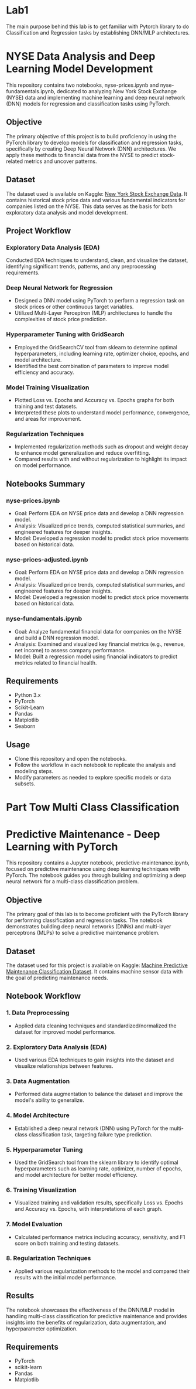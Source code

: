 # Lab1
The main purpose behind this lab is to get familiar with Pytorch library to do  Classification and Regression tasks by establishing DNN/MLP architectures.
# NYSE Data Analysis and Deep Learning Model Development

This repository contains two notebooks, nyse-prices.ipynb and nyse-fundamentals.ipynb, dedicated to analyzing New York Stock Exchange (NYSE) data and implementing machine learning and deep neural network (DNN) models for regression and classification tasks using PyTorch.

## Objective

The primary objective of this project is to build proficiency in using the PyTorch library to develop models for classification and regression tasks, specifically by creating Deep Neural Network (DNN) architectures. We apply these methods to financial data from the NYSE to predict stock-related metrics and uncover patterns.

## Dataset

The dataset used is available on Kaggle: [New York Stock Exchange Data](https://www.kaggle.com/datasets/dgawlik/nyse). It contains historical stock price data and various fundamental indicators for companies listed on the NYSE. This data serves as the basis for both exploratory data analysis and model development.

## Project Workflow
### Exploratory Data Analysis (EDA)
Conducted EDA techniques to understand, clean, and visualize the dataset, identifying significant trends, patterns, and any preprocessing requirements.

### Deep Neural Network for Regression

  - Designed a DNN model using PyTorch to perform a regression task on stock prices or other continuous target variables.
  - Utilized Multi-Layer Perceptron (MLP) architectures to handle the complexities of stock price prediction.

### Hyperparameter Tuning with GridSearch

  - Employed the GridSearchCV tool from sklearn to determine optimal hyperparameters, including learning rate, optimizer choice, epochs, and model architecture.
  - Identified the best combination of parameters to improve model efficiency and accuracy.

### Model Training Visualization

  - Plotted Loss vs. Epochs and Accuracy vs. Epochs graphs for both training and test datasets.
  - Interpreted these plots to understand model performance, convergence, and areas for improvement.

### Regularization Techniques

  - Implemented regularization methods such as dropout and weight decay to enhance model generalization and reduce overfitting.
  - Compared results with and without regularization to highlight its impact on model performance.

## Notebooks Summary

### nyse-prices.ipynb

  - Goal: Perform EDA on NYSE price data and develop a DNN regression model.
  - Analysis: Visualized price trends, computed statistical summaries, and engineered features for deeper insights.
  - Model: Developed a regression model to predict stock price movements based on historical data.

### nyse-prices-adjusted.ipynb

  - Goal: Perform EDA on NYSE price data and develop a DNN regression model.
  - Analysis: Visualized price trends, computed statistical summaries, and engineered features for deeper insights.
  - Model: Developed a regression model to predict stock price movements based on historical data.

### nyse-fundamentals.ipynb

  - Goal: Analyze fundamental financial data for companies on the NYSE and build a DNN regression model.
  - Analysis: Examined and visualized key financial metrics (e.g., revenue, net income) to assess company performance.
  - Model: Built a regression model using financial indicators to predict metrics related to financial health.

## Requirements

  - Python 3.x
  - PyTorch
  - Scikit-Learn
  - Pandas
  - Matplotlib
  - Seaborn

## Usage

  - Clone this repository and open the notebooks.
  - Follow the workflow in each notebook to replicate the analysis and modeling steps.
  - Modify parameters as needed to explore specific models or data subsets.


# Part Tow Multi Class Classification

# Predictive Maintenance - Deep Learning with PyTorch

This repository contains a Jupyter notebook, predictive-maintenance.ipynb, focused on predictive maintenance using deep learning techniques with PyTorch. The notebook guides you through building and optimizing a deep neural network for a multi-class classification problem.

## Objective

The primary goal of this lab is to become proficient with the PyTorch library for performing classification and regression tasks. The notebook demonstrates building deep neural networks (DNNs) and multi-layer perceptrons (MLPs) to solve a predictive maintenance problem.

## Dataset
The dataset used for this project is available on Kaggle: [Machine Predictive Maintenance Classification Dataset](https://www.kaggle.com/datasets/shivamb/machine-predictive-maintenance-classification). It contains machine sensor data with the goal of predicting maintenance needs.

## Notebook Workflow

### 1. Data Preprocessing

  - Applied data cleaning techniques and standardized/normalized the dataset for improved model performance.

### 2. Exploratory Data Analysis (EDA)

  - Used various EDA techniques to gain insights into the dataset and visualize relationships between features.

### 3. Data Augmentation

  - Performed data augmentation to balance the dataset and improve the model's ability to generalize.

### 4. Model Architecture

  - Established a deep neural network (DNN) using PyTorch for the multi-class classification task, targeting failure type prediction.

### 5. Hyperparameter Tuning

  - Used the GridSearch tool from the sklearn library to identify optimal hyperparameters such as learning rate, optimizer, number of epochs, and model architecture for better model efficiency.

### 6. Training Visualization

  - Visualized training and validation results, specifically Loss vs. Epochs and Accuracy vs. Epochs, with interpretations of each graph.

### 7. Model Evaluation

  - Calculated performance metrics including accuracy, sensitivity, and F1 score on both training and testing datasets.

### 8. Regularization Techniques
  
  - Applied various regularization methods to the model and compared their results with the initial model performance.

## Results

The notebook showcases the effectiveness of the DNN/MLP model in handling multi-class classification for predictive maintenance and provides insights into the benefits of regularization, data augmentation, and hyperparameter optimization.

## Requirements

  - PyTorch
  - scikit-learn
  - Pandas
  - Matplotlib





